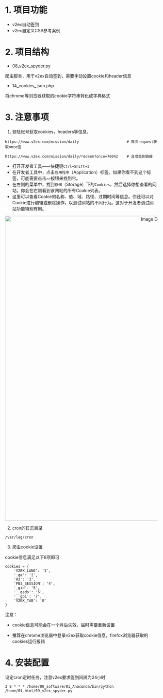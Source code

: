 # 1. 项目功能

- v2ex自动签到
- v2ex自定义CSS参考案例

# 2. 项目结构

- 08_v2ex_spyder.py

爬虫脚本，用于v2ex自动签到，需要手动设置cookie和header信息

- 14_cookies_json.php

将chrome等浏览器获取的cookie字符串转化成字典格式



# 3. 注意事项


1. 登陆账号获取cookies，headers等信息。
```
https://www.v2ex.com/mission/daily                      # 首次request获取once值

https://www.v2ex.com/mission/daily/redeem?once=70042    # 合成签到链接
```   

- 打开开发者工具——快捷键`Ctrl+Shift+I`
- 在开发者工具中，点击`应用程序`（Application）标签。如果你看不到这个标签，可能需要点击`>>`按钮来找到它。
- 在左侧的菜单中，找到`存储`（Storage）下的`Cookies`，然后选择你想查看的网站。你会在右侧看到该网站的所有Cookie列表。
- 这里可以查看Cookie的名称、值、域、路径、过期时间等信息。你还可以对Cookie进行编辑或删除操作，以测试网站的不同行为。这对于开发者调试网站功能特别有用。

<p align="center">
<img src="https://19640810.xyz/05_image/01_imageHost/20240401-210732.png" alt="Image Description" width="1000">
</p>


2. cron的日志目录
```
/var/log/cron
```

3. 爬虫cookie设置

cookie信息满足以下8项即可

```
cookies = {
    'V2EX_LANG': '1',
    '_ga': '2',
    'A2': '3',
    'PB3_SESSION': '4',
    '_gid': '5',
    '__gads': '6',
    '__gpi': '7',
    'V2EX_TAB': '8'
}
```
注意：

- cookie信息可能会在一个月后失效，届时需要重新设置

- 推荐在chrome浏览器中登录v2ex获取cookie信息，firefox浏览器获取的cookies运行报错

# 4. 安装配置

设定cron定时任务，注意v2ex要求签到间隔为24小时
```
3 8 * * * /home/00_software/01_Anaconda/bin/python /home/01_html/09_v2ex_spyder.py

```



